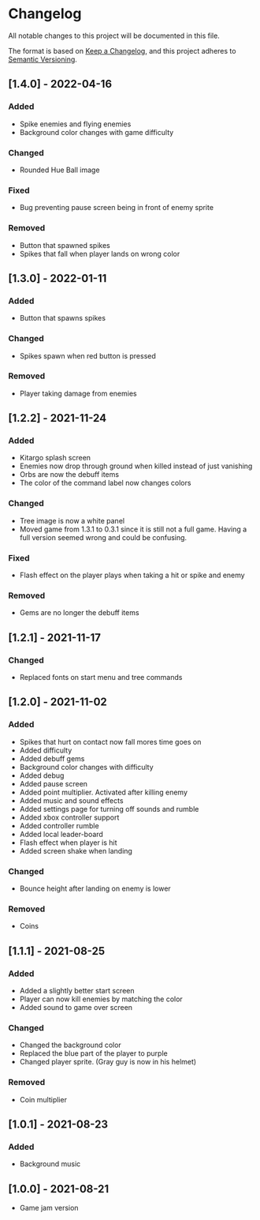 # Changelog
All notable changes to this project will be documented in this file.

The format is based on [Keep a Changelog](https://keepachangelog.com/en/1.0.0/),
and this project adheres to [Semantic Versioning](https://semver.org/spec/v2.0.0.html).


## [1.4.0] - 2022-04-16
### Added
- Spike enemies and flying enemies
- Background color changes with game difficulty
### Changed
- Rounded Hue Ball image
### Fixed
- Bug preventing pause screen being in front of enemy sprite
### Removed
- Button that spawned spikes
- Spikes that fall when player lands on wrong color


## [1.3.0] - 2022-01-11
### Added
- Button that spawns spikes
### Changed
- Spikes spawn when red button is pressed
### Removed
- Player taking damage from enemies

## [1.2.2] - 2021-11-24
### Added
- Kitargo splash screen
- Enemies now drop through ground when killed instead of just vanishing
- Orbs are now the debuff items
- The color of the command label now changes colors
### Changed
- Tree image is now a white panel
- Moved game from 1.3.1 to 0.3.1 since it is still not a full game. Having a full version seemed wrong and could be confusing. 
### Fixed
- Flash effect on the player plays when taking a hit or spike and enemy
### Removed
- Gems are no longer the debuff items

## [1.2.1] - 2021-11-17
### Changed
- Replaced fonts on start menu and tree commands

## [1.2.0] - 2021-11-02
### Added
- Spikes that hurt on contact now fall mores time goes on
- Added difficulty 
- Added debuff gems
- Background color changes with difficulty 
- Added debug
- Added pause screen
- Added point multiplier. Activated after killing enemy
- Added music and sound effects
- Added settings page for turning off sounds and rumble
- Added xbox controller support
- Added controller rumble
- Added local leader-board
- Flash effect when player is hit
- Added screen shake when landing 
### Changed
- Bounce height after landing on enemy is lower
### Removed
- Coins

## [1.1.1] - 2021-08-25
### Added
- Added a slightly better start screen
- Player can now kill enemies by matching the color
- Added sound to game over screen
### Changed
- Changed the background color
- Replaced the blue part of the player to purple
- Changed player sprite. (Gray guy is now in his helmet)
### Removed
- Coin multiplier 

## [1.0.1] - 2021-08-23
### Added
- Background music

## [1.0.0] - 2021-08-21
- Game jam version 